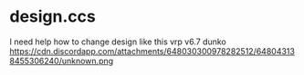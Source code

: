 # design.ccs
I need help how to change design like this vrp v6.7 dunko https://cdn.discordapp.com/attachments/648030300978282512/648043138455306240/unknown.png
